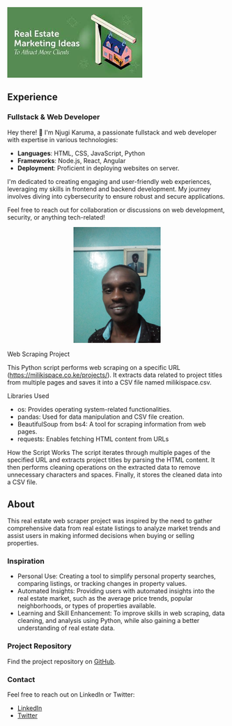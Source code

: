 <!-- Add an HTML tag with the image -->
<img src="./assets/img/marketing.JPEG" alt="Cover Image">

## Experience

### Fullstack & Web Developer

Hey there! 👋 I'm Njugi Karuma, a passionate fullstack and web developer with expertise in various technologies:

- **Languages**: HTML, CSS, JavaScript, Python
- **Frameworks**: Node.js, React, Angular
- **Deployment**: Proficient in deploying websites on server.

I'm dedicated to creating engaging and user-friendly web experiences, leveraging my skills in frontend and backend development. My journey involves diving into cybersecurity to ensure robust and secure applications.

Feel free to reach out for collaboration or discussions on web development, security, or anything tech-related!

<!-- Your Image -->
<div align="center">
  <img src="/assets/img/karuma.jpg" alt="Njugi Karuma" width="200"/>
</div>

Web Scraping Project

This Python script performs web scraping on a specific URL (https://milikispace.co.ke/projects/). It extracts data related to project titles from multiple pages and saves it into a CSV file named milikispace.csv.

Libraries Used
- os: Provides operating system-related functionalities.
- pandas: Used for data manipulation and CSV file creation.
- BeautifulSoup from bs4: A tool for scraping information from web pages.
- requests: Enables fetching HTML content from URLs

How the Script Works
The script iterates through multiple pages of the specified URL and extracts project titles by parsing the HTML content. It then performs cleaning operations on the extracted data to remove unnecessary characters and spaces. Finally, it stores the cleaned data into a CSV file.

## About

This real estate web scraper project was inspired by the need to gather comprehensive data from real estate listings to analyze market trends and assist users in making informed decisions when buying or selling properties.

### Inspiration

- Personal Use: Creating a tool to simplify personal property searches, comparing listings, or tracking changes in property values.
- Automated Insights: Providing users with automated insights into the real estate market, such as the average price trends, popular neighborhoods, or types of properties available.
- Learning and Skill Enhancement: To improve skills in web scraping, data cleaning, and analysis using Python, while also gaining a better understanding of real estate data.

### Project Repository

Find the project repository on [GitHub](https://github.com/Njugi92/scraping-portifolio_project).

### Contact

Feel free to reach out on LinkedIn or Twitter:
- [LinkedIn](https://www.linkedin.com/in/kennedy-karuma-96a858164/)
- [Twitter](https://twitter.com/@njugikaruma20)
